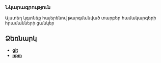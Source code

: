 ### Նկարագրություն
Այստեղ կգտնեք հայերենով թարգմանված տարբեր համակարգերի հրամանների ցանկեր

## Ձեռնարկ
 - [**git**](https://github.com/otanim/armenian-tutorials/blob/master/git.md "git հրամաններ")
 - [**npm**](https://github.com/otanim/armenian-tutorials/blob/master/npm.md "npm հրամաններ")

